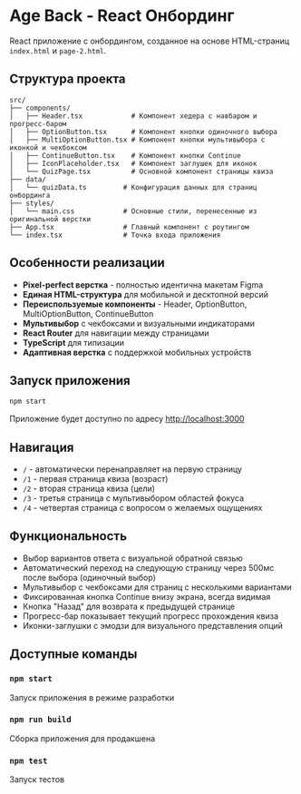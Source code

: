 # Age Back - React Онбординг

React приложение с онбордингом, созданное на основе HTML-страниц `index.html` и `page-2.html`.

## Структура проекта

```
src/
├── components/
│   ├── Header.tsx            # Компонент хедера с навбаром и прогресс-баром
│   ├── OptionButton.tsx      # Компонент кнопки одиночного выбора
│   ├── MultiOptionButton.tsx # Компонент кнопки мультивыбора с иконкой и чекбоксом
│   ├── ContinueButton.tsx    # Компонент кнопки Continue
│   ├── IconPlaceholder.tsx   # Компонент заглушек для иконок
│   └── QuizPage.tsx          # Основной компонент страницы квиза
├── data/
│   └── quizData.ts         # Конфигурация данных для страниц онбординга
├── styles/
│   └── main.css            # Основные стили, перенесенные из оригинальной верстки
├── App.tsx                 # Главный компонент с роутингом
└── index.tsx               # Точка входа приложения
```

## Особенности реализации

- **Pixel-perfect верстка** - полностью идентична макетам Figma
- **Единая HTML-структура** для мобильной и десктопной версий
- **Переиспользуемые компоненты** - Header, OptionButton, MultiOptionButton, ContinueButton
- **Мультивыбор** с чекбоксами и визуальными индикаторами
- **React Router** для навигации между страницами
- **TypeScript** для типизации
- **Адаптивная верстка** с поддержкой мобильных устройств

## Запуск приложения

```bash
npm start
```

Приложение будет доступно по адресу [http://localhost:3000](http://localhost:3000)

## Навигация

- `/` - автоматически перенаправляет на первую страницу
- `/1` - первая страница квиза (возраст)
- `/2` - вторая страница квиза (цели)
- `/3` - третья страница с мультивыбором областей фокуса
- `/4` - четвертая страница с вопросом о желаемых ощущениях

## Функциональность

- Выбор вариантов ответа с визуальной обратной связью
- Автоматический переход на следующую страницу через 500мс после выбора (одиночный выбор)
- Мультивыбор с чекбоксами для страниц с несколькими вариантами
- Фиксированная кнопка Continue внизу экрана, всегда видимая
- Кнопка "Назад" для возврата к предыдущей странице
- Прогресс-бар показывает текущий прогресс прохождения квиза
- Иконки-заглушки с эмодзи для визуального представления опций

## Доступные команды

### `npm start`
Запуск приложения в режиме разработки

### `npm run build`
Сборка приложения для продакшена

### `npm test`
Запуск тестов
